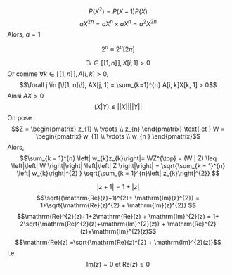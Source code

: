 $$P(X^{2}) = P(X-1)P(X)$$
$$aX^{2n} = aX^{n} \times aX^{n} = a^{2}X^{2n}$$
Alors, $a=1$

$$2^{n} \equiv 2^{p} [2\pi]$$


$$\exists i \in [\![1, n]\!],X[i, 1] > 0$$
Or comme $\forall k \in [\![1, n]\!], A[i, k] > 0$, 
$$\forall j \in [\![1, n]\!], AX[j, 1] = \sum_{k=1}^{n} A[i, k]X[k, 1] > 0$$
Ainsi $AX > 0$
$$ (X | Y) \leq \left|\left| X \right|\right| \left|\left| Y \right|\right|  $$
On pose : 
$$Z = \begin{pmatrix}
z_{1} \\
\vdots \\
z_{n}
\end{pmatrix} \text{ et } W = \begin{pmatrix}
w_{1} \\
\vdots \\
w_{n }
\end{pmatrix}$$
Alors, 
$$\sum_{k = 1}^{n} \left| w_{k}z_{k}\right|= WZ^{\top} = (W | Z) \leq \left|\left| W \right|\right| \left|\left| Z \right|\right| = \sqrt{\sum_{k = 1}^{n} \left| w_{k}\right|^{2}  } \sqrt{\sum_{k = 1}^{n}\left| z_{k}\right|^{2}} $$


$$\left| z +1 \right| = 1+\left| z\right|$$
$$\sqrt{(\mathrm{Re}(z)+1)^{2}+ \mathrm{Im}(z)^{2}} = 1+\sqrt{\mathrm{Re}(z)^{2} + \mathrm{Im}(z)^{2}} $$
$$\mathrm{Re}^{2}(z)+1+2\mathrm{Re}(z) + \mathrm{Im}^{2}(z) = 1+ 2\sqrt{\mathrm{Re}^{2}(z)+\mathrm{Im}^{2}(z)} + \mathrm{Re}^{2}(z)+\mathrm{Im}^{2}(z)$$
$$\mathrm{Re}(z) =\sqrt{\mathrm{Re}(z)^{2} + \mathrm{Im}^{2}(z)}$$
i.e.
$$\mathrm{Im}(z) = 0 \text{ et } \mathrm{Re}(z)\geq 0$$


